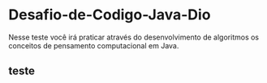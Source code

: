 # Desafio-de-Codigo-Java-Dio
Nesse teste você irá praticar através do desenvolvimento de algoritmos os conceitos de pensamento computacional em Java.

## teste
